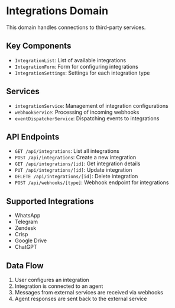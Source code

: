 # Integrations Domain

This domain handles connections to third-party services.

## Key Components

- `IntegrationList`: List of available integrations
- `IntegrationForm`: Form for configuring integrations
- `IntegrationSettings`: Settings for each integration type

## Services

- `integrationService`: Management of integration configurations
- `webhookService`: Processing of incoming webhooks
- `eventDispatcherService`: Dispatching events to integrations

## API Endpoints

- `GET /api/integrations`: List all integrations
- `POST /api/integrations`: Create a new integration
- `GET /api/integrations/[id]`: Get integration details
- `PUT /api/integrations/[id]`: Update integration
- `DELETE /api/integrations/[id]`: Delete integration
- `POST /api/webhooks/[type]`: Webhook endpoint for integrations

## Supported Integrations

- WhatsApp
- Telegram
- Zendesk
- Crisp
- Google Drive
- ChatGPT

## Data Flow

1. User configures an integration
2. Integration is connected to an agent
3. Messages from external services are received via webhooks
4. Agent responses are sent back to the external service
